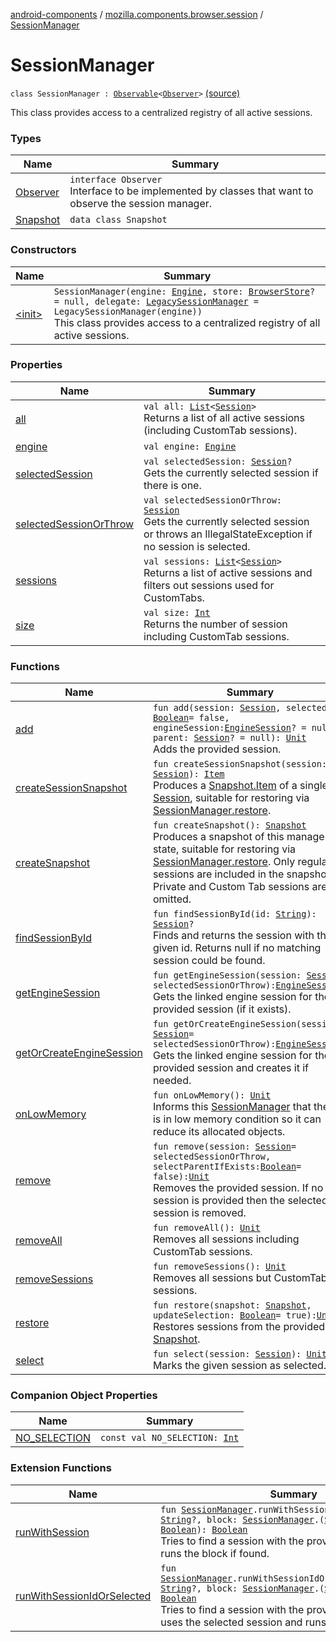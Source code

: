 [android-components](../../index.md) / [mozilla.components.browser.session](../index.md) / [SessionManager](./index.md)

# SessionManager

`class SessionManager : `[`Observable`](../../mozilla.components.support.base.observer/-observable/index.md)`<`[`Observer`](-observer/index.md)`>` [(source)](https://github.com/mozilla-mobile/android-components/blob/master/components/browser/session/src/main/java/mozilla/components/browser/session/SessionManager.kt#L23)

This class provides access to a centralized registry of all active sessions.

### Types

| Name | Summary |
|---|---|
| [Observer](-observer/index.md) | `interface Observer`<br>Interface to be implemented by classes that want to observe the session manager. |
| [Snapshot](-snapshot/index.md) | `data class Snapshot` |

### Constructors

| Name | Summary |
|---|---|
| [&lt;init&gt;](-init-.md) | `SessionManager(engine: `[`Engine`](../../mozilla.components.concept.engine/-engine/index.md)`, store: `[`BrowserStore`](../../mozilla.components.browser.state.store/-browser-store/index.md)`? = null, delegate: `[`LegacySessionManager`](../-legacy-session-manager/index.md)` = LegacySessionManager(engine))`<br>This class provides access to a centralized registry of all active sessions. |

### Properties

| Name | Summary |
|---|---|
| [all](all.md) | `val all: `[`List`](https://kotlinlang.org/api/latest/jvm/stdlib/kotlin.collections/-list/index.html)`<`[`Session`](../-session/index.md)`>`<br>Returns a list of all active sessions (including CustomTab sessions). |
| [engine](engine.md) | `val engine: `[`Engine`](../../mozilla.components.concept.engine/-engine/index.md) |
| [selectedSession](selected-session.md) | `val selectedSession: `[`Session`](../-session/index.md)`?`<br>Gets the currently selected session if there is one. |
| [selectedSessionOrThrow](selected-session-or-throw.md) | `val selectedSessionOrThrow: `[`Session`](../-session/index.md)<br>Gets the currently selected session or throws an IllegalStateException if no session is selected. |
| [sessions](sessions.md) | `val sessions: `[`List`](https://kotlinlang.org/api/latest/jvm/stdlib/kotlin.collections/-list/index.html)`<`[`Session`](../-session/index.md)`>`<br>Returns a list of active sessions and filters out sessions used for CustomTabs. |
| [size](size.md) | `val size: `[`Int`](https://kotlinlang.org/api/latest/jvm/stdlib/kotlin/-int/index.html)<br>Returns the number of session including CustomTab sessions. |

### Functions

| Name | Summary |
|---|---|
| [add](add.md) | `fun add(session: `[`Session`](../-session/index.md)`, selected: `[`Boolean`](https://kotlinlang.org/api/latest/jvm/stdlib/kotlin/-boolean/index.html)` = false, engineSession: `[`EngineSession`](../../mozilla.components.concept.engine/-engine-session/index.md)`? = null, parent: `[`Session`](../-session/index.md)`? = null): `[`Unit`](https://kotlinlang.org/api/latest/jvm/stdlib/kotlin/-unit/index.html)<br>Adds the provided session. |
| [createSessionSnapshot](create-session-snapshot.md) | `fun createSessionSnapshot(session: `[`Session`](../-session/index.md)`): `[`Item`](-snapshot/-item/index.md)<br>Produces a [Snapshot.Item](-snapshot/-item/index.md) of a single [Session](../-session/index.md), suitable for restoring via [SessionManager.restore](restore.md). |
| [createSnapshot](create-snapshot.md) | `fun createSnapshot(): `[`Snapshot`](-snapshot/index.md)<br>Produces a snapshot of this manager's state, suitable for restoring via [SessionManager.restore](restore.md). Only regular sessions are included in the snapshot. Private and Custom Tab sessions are omitted. |
| [findSessionById](find-session-by-id.md) | `fun findSessionById(id: `[`String`](https://kotlinlang.org/api/latest/jvm/stdlib/kotlin/-string/index.html)`): `[`Session`](../-session/index.md)`?`<br>Finds and returns the session with the given id. Returns null if no matching session could be found. |
| [getEngineSession](get-engine-session.md) | `fun getEngineSession(session: `[`Session`](../-session/index.md)` = selectedSessionOrThrow): `[`EngineSession`](../../mozilla.components.concept.engine/-engine-session/index.md)`?`<br>Gets the linked engine session for the provided session (if it exists). |
| [getOrCreateEngineSession](get-or-create-engine-session.md) | `fun getOrCreateEngineSession(session: `[`Session`](../-session/index.md)` = selectedSessionOrThrow): `[`EngineSession`](../../mozilla.components.concept.engine/-engine-session/index.md)<br>Gets the linked engine session for the provided session and creates it if needed. |
| [onLowMemory](on-low-memory.md) | `fun onLowMemory(): `[`Unit`](https://kotlinlang.org/api/latest/jvm/stdlib/kotlin/-unit/index.html)<br>Informs this [SessionManager](./index.md) that the OS is in low memory condition so it can reduce its allocated objects. |
| [remove](remove.md) | `fun remove(session: `[`Session`](../-session/index.md)` = selectedSessionOrThrow, selectParentIfExists: `[`Boolean`](https://kotlinlang.org/api/latest/jvm/stdlib/kotlin/-boolean/index.html)` = false): `[`Unit`](https://kotlinlang.org/api/latest/jvm/stdlib/kotlin/-unit/index.html)<br>Removes the provided session. If no session is provided then the selected session is removed. |
| [removeAll](remove-all.md) | `fun removeAll(): `[`Unit`](https://kotlinlang.org/api/latest/jvm/stdlib/kotlin/-unit/index.html)<br>Removes all sessions including CustomTab sessions. |
| [removeSessions](remove-sessions.md) | `fun removeSessions(): `[`Unit`](https://kotlinlang.org/api/latest/jvm/stdlib/kotlin/-unit/index.html)<br>Removes all sessions but CustomTab sessions. |
| [restore](restore.md) | `fun restore(snapshot: `[`Snapshot`](-snapshot/index.md)`, updateSelection: `[`Boolean`](https://kotlinlang.org/api/latest/jvm/stdlib/kotlin/-boolean/index.html)` = true): `[`Unit`](https://kotlinlang.org/api/latest/jvm/stdlib/kotlin/-unit/index.html)<br>Restores sessions from the provided [Snapshot](-snapshot/index.md). |
| [select](select.md) | `fun select(session: `[`Session`](../-session/index.md)`): `[`Unit`](https://kotlinlang.org/api/latest/jvm/stdlib/kotlin/-unit/index.html)<br>Marks the given session as selected. |

### Companion Object Properties

| Name | Summary |
|---|---|
| [NO_SELECTION](-n-o_-s-e-l-e-c-t-i-o-n.md) | `const val NO_SELECTION: `[`Int`](https://kotlinlang.org/api/latest/jvm/stdlib/kotlin/-int/index.html) |

### Extension Functions

| Name | Summary |
|---|---|
| [runWithSession](../run-with-session.md) | `fun `[`SessionManager`](./index.md)`.runWithSession(sessionId: `[`String`](https://kotlinlang.org/api/latest/jvm/stdlib/kotlin/-string/index.html)`?, block: `[`SessionManager`](./index.md)`.(`[`Session`](../-session/index.md)`) -> `[`Boolean`](https://kotlinlang.org/api/latest/jvm/stdlib/kotlin/-boolean/index.html)`): `[`Boolean`](https://kotlinlang.org/api/latest/jvm/stdlib/kotlin/-boolean/index.html)<br>Tries to find a session with the provided session ID and runs the block if found. |
| [runWithSessionIdOrSelected](../run-with-session-id-or-selected.md) | `fun `[`SessionManager`](./index.md)`.runWithSessionIdOrSelected(sessionId: `[`String`](https://kotlinlang.org/api/latest/jvm/stdlib/kotlin/-string/index.html)`?, block: `[`SessionManager`](./index.md)`.(`[`Session`](../-session/index.md)`) -> `[`Unit`](https://kotlinlang.org/api/latest/jvm/stdlib/kotlin/-unit/index.html)`): `[`Boolean`](https://kotlinlang.org/api/latest/jvm/stdlib/kotlin/-boolean/index.html)<br>Tries to find a session with the provided session ID or uses the selected session and runs the block if found. |
